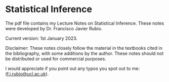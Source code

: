 # Statistical Inference
The pdf file contains my Lecture Notes on Statistical Inference. These notes were developed by Dr. Francisco Javier Rubio. 

Current version: 1st January 2023.

Disclaimer: These notes closely follow the material in the textbooks cited in the bibliography, with some additions by the author. 
These notes should not be distributed or used for commercial purposes.

I would appreciate if you point out any typos you spot out to me: (f.j.rubio@ucl.ac.uk).
